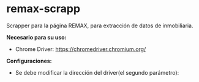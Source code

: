 # remax-scrapp
Scrapper para la página REMAX, para extracción de datos de inmobiliaria.

**Necesario para su uso:**
* Chrome Driver: https://chromedriver.chromium.org/

**Configuraciones:**
* Se debe modificar la dirección del driver(el segundo parámetro):
```System.setProperty("webdriver.chrome.driver", "C:\\ChromeDriver\\chromedriver.exe");
```
